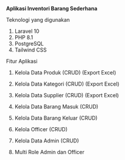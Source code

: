 **Aplikasi Inventori Barang Sederhana**

Teknologi yang digunakan

 1. Laravel 10
 2. PHP 8.1
 3. PostgreSQL
 4. Tailwind CSS
 
 Fitur Aplikasi
 
 1. Kelola Data Produk (CRUD) (Export Excel)
 2. Kelola Data Kategori (CRUD) (Export Excel)
 3. Kelola Data Supplier (CRUD) (Export Excel)
 4. Kelola Data Barang Masuk (CRUD)
 5. Kelola Data Barang Keluar (CRUD)
 6. Kelola Officer (CRUD)
 7. Kelola Data Admin (CRUD)
 8. Multi Role Admin dan Officer

     <!-- <img src="https://raw.githubusercontent.com/HenSetiawan/simple-inventory/main/docs/login.png" width=100%>
     <img src="https://raw.githubusercontent.com/HenSetiawan/simple-inventory/main/docs/dashboard.png" width=100%>
 
    <img src="https://github.com/HenSetiawan/simple-inventory/raw/main/docs/data-barang.png" width=100%>
    <img src="https://github.com/HenSetiawan/simple-inventory/raw/main/docs/kategori.png" width=100%>

 
    <img src="https://github.com/HenSetiawan/simple-inventory/raw/main/docs/supplier.png" width=100%>
    <img src="https://github.com/HenSetiawan/simple-inventory/raw/main/docs/barang-masuk.png" width=100%>


    <img src="https://github.com/HenSetiawan/simple-inventory/raw/main/docs/barang-keluar.png" width=100%>
    <img src="https://github.com/HenSetiawan/simple-inventory/raw/main/docs/data-petugas.png" width=100%>

    <img src="https://github.com/HenSetiawan/simple-inventory/raw/main/docs/data-admin.png" width=100%> -->
